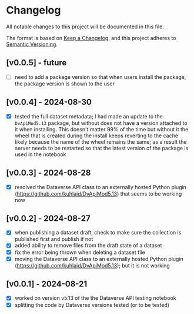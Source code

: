 # Changelog

All notable changes to this project will be documented in this file.

The format is based on [Keep a Changelog](https://keepachangelog.com/en/1.0.0/),
and this project adheres to [Semantic Versioning](https://semver.org/spec/v2.0.0.html).

## [v0.0.5] - future

- [ ] need to add a package version so that when users install the package, the package version is shown to the user

## [v0.0.4] - 2024-08-30

- [x] tested the full dataset metadata; I had made an update to the `DvApiMod5.13` package, but without  does not have a version attached to it when installing. This doesn't matter 99% of the time but without it the wheel that is created during the install keeps reverting to the cache likely because the name of the wheel remains the same; as a result the server needs to be restarted so that the latest version of the package is used in the notebook

## [v0.0.3] - 2024-08-28

- [x] resolved the Dataverse API class to an externally hosted Python plugin (https://github.com/kuhlaid/DvApiMod5.13) that seems to be working now

## [v0.0.2] - 2024-08-27

- [x] when publishing a dataset draft, check to make sure the collection is published first and publish if not
- [x] added ability to remove files from the draft state of a dataset
- [x] fix the error being thrown when deleting a dataset file
- [x] moving the Dataverse API class to an externally hosted Python plugin (https://github.com/kuhlaid/DvApiMod5.13); but it is not working

## [v0.0.1] - 2024-08-21

- [x] worked on version v5.13 of the the Dataverse API testing notebook
- [x] splitting the code by Dataverse versions tested (or to be tested)
